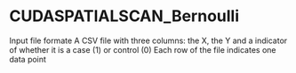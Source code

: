 # CUDASPATIALSCAN_Bernoulli

Input file formate
A CSV file with three columns: the X, the Y and a indicator of whether it is a case (1) or control (0)
Each row of the file indicates one data point


